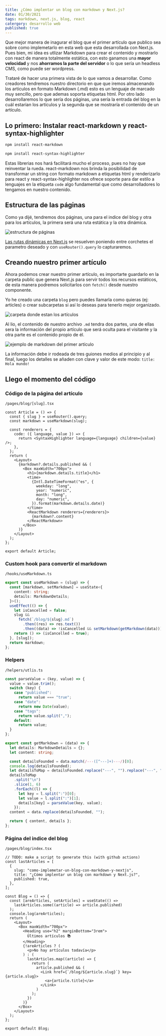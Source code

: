 ```yaml
---
title: ¿Cómo implentar un blog con markdown y Next.js?
date: 01/30/2021
tags: markdown, next.js, blog, react
catergory: desarrollo web
published: true
---
```


Que mejor manera de inagurar el blog que el primer artículo que publico sea sobre como implemetarlo en esta web que esta desarrollada con Next.js. Pues bien, mi idea es utlizar Markdown para crear el contenido y mostrarlo con react de manera totalmente estática, con esto ganamos una **mayor velocidad** y nos **ahorramos la parte del servidor** o lo que sería un headless CMS, como puede ser wordpress.

Trataré de hacer una primera vista de lo que vamos a desarrollar. Como creadores tendremos nuestro directorio en que que iremos almacenando los articulos en formato Markdown (.md) esto es un lenguaje de marcado muy sencillo, pero que ademas soporta etiquetas html. Por otro lado desarrollaremos lo que sería dos páginas, una sería la entrada del blog en la cuál estarian los artículos y la segunda que se mostraría el contenido de un artículo.

## Lo primero: Instalar react-markdown y react-syntax-highlighter

```bash
npm install react-markdown
```

```bash
npm install react-syntax-highlighter
```

Estas librerias nos hará facilitará mucho el proceso, pues no hay que reinventar la rueda. react-markdown nos brinda la posibilidad de transformar un string con formato markdown a etiquetas html y renderizarlo para react y react-syntax-highlighter nos ofrece soporte para dar estilo a lenguajes en la etiqueta `code` algo fundamental que como desarrolladores lo tengamos en nuestro contenido.

## Estructura de las páginas

Como ya dijé, tendremos dos páginas, una para el indice del blog y otra para los artículos, la primera será una ruta estática y la otra dinámica.

![estructura de páginas](/images/blog/como-implemetar-un-blog-con-markdown-y-nextjs/estructura_paginas.png)

[Las rutas dinámicas en Next.js](https://nextjs.org/docs/routing/dynamic-routes) se resuelven poniendo entre corchetes el parametro deseado y con `useRouter().query` lo capturaremos.

## Creando nuestro primer artículo

Ahora podemos crear nuestro primer artículo, es importarte guardarlo en la carpeta public que genera Next.js para servir todos los recursos estáticos, de esta manera podremos solicitarlos con `fetch()` desde nuestro componente.

Yo he creado una carpeta `blog` pero puedes llamarla como quieras (ej: articles) o crear subcarpetas si así lo deseas para tenerlo mejor organizado.

![carpeta donde estan los artículos](/images/blog/como-implemetar-un-blog-con-markdown-y-nextjs/carpeta_articulos.png)

Al lio, el contenido de nuestro archivo `.md` tendra dos partes, una de ellas sera la información del propio artículo que será oculta para el visitante y la otra parte es el contenido propio de él.

![ejemplo de markdown del primer artículo](/images/blog/como-implemetar-un-blog-con-markdown-y-nextjs/markdown_primer_articulo.png)

La información debe ir rodeada de tres guiones medios al principio y al final, luego los detalles se añaden con clave y valor de este modo: `title: Hola mundo!`

## Llego el momento del código

### Código de la página del artículo

`/pages/blog/[slug].tsx`

```tsx
const Article = () => {
  const { slug } = useRouter().query;
  const markdown = useMarkdown(slug);

  const renderers = {
    code: ({ language, value }) => {
      return <SyntaxHighlighter language={language} children={value} />;
    },
  };
  return (
    <Layout>
      {markdown?.details.published && (
        <Box maxWidth="700px">
          <h1>{markdown.details.title}</h1>
          <time>
            {Intl.DateTimeFormat("es", {
              weekday: "long",
              year: "numeric",
              month: "long",
              day: "numeric",
            }).format(markdown.details.date)}
          </time>
          <ReactMarkdown renderers={renderers}>
            {markdown?.content}
          </ReactMarkdown>
        </Box>
      )}
    </Layout>
  );
};

export default Article;
```

### Custom hook para convertir el markdown

`/hooks/useMarkdown.ts`

```ts
export const useMarkdown = (slug) => {
  const [markdown, setMarkdown] = useState<{
    content: string;
    details: MarkdownDetails;
  }>();
  useEffect(() => {
    let isCancelled = false;
    slug &&
      fetch(`/blog/${slug}.md`)
        .then((res) => res.text())
        .then((data) => !isCancelled && setMarkdown(getMarkdown(data)));
    return () => (isCancelled = true);
  }, [slug]);
  return markdown;
};
```

### Helpers

`/helpers/utlis.ts`

```ts
const parseValue = (key, value) => {
  value = value.trim();
  switch (key) {
    case "published":
      return value === "true";
    case "date":
      return new Date(value);
    case "tags":
      return value.split(",");
    default:
      return value;
  }
};

export const getMarkdown = (data) => {
  let details: MarkdownDetails = {};
  let content: string;

  const detailsFounded = data.match(/---([^---]+)---/)[0];
  console.log(detailsFounded);
  let detailsToMap = detailsFounded.replace("---", "").replace("---", "");
  detailsToMap
    .split("\n")
    .slice(1, 6)
    .forEach((l) => {
      let key = l.split(":")[0];
      let value = l.split(":")[1];
      details[key] = parseValue(key, value);
    });
  content = data.replace(detailsFounded, "");

  return { content, details };
};
```

### Página del indice del blog

`/pages/blog/index.tsx`

```tsx
// TODO: make a script to generate this (with github actions)
const lastArticles = [
  {
    slug: "como-implemetar-un-blog-con-markdown-y-nextjs",
    title: "¿Cómo implentar un blog con markdown y Next.js?",
    published: true,
  },
];

const Blog = () => {
  const [areArticles, setArticles] = useState(() =>
    lastArticles.some((article) => article.published)
  );
  console.log(areArticles);
  return (
    <Layout>
      <Box maxWidth="700px">
        <Heading use="h2" marginBottom="3rem">
          Últimos artículos 📚
        </Heading>
        {!areArticles ? (
          <p>No hay artículos todavía</p>
        ) : (
          lastArticles.map((article) => {
            return (
              article.published && (
                <Link href={`/blog/${article.slug}`} key={article.slug}>
                  <a>{article.title}</a>
                </Link>
              )
            );
          })
        )}
      </Box>
    </Layout>
  );
};

export default Blog;
```
